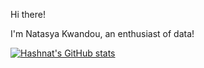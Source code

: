 Hi there!

I'm Natasya Kwandou, an enthusiast of data! 

[![Hashnat's GitHub stats](https://github-readme-stats.vercel.app/api?username=hashnat)](https://github.com/anuraghazra/github-readme-stats)

